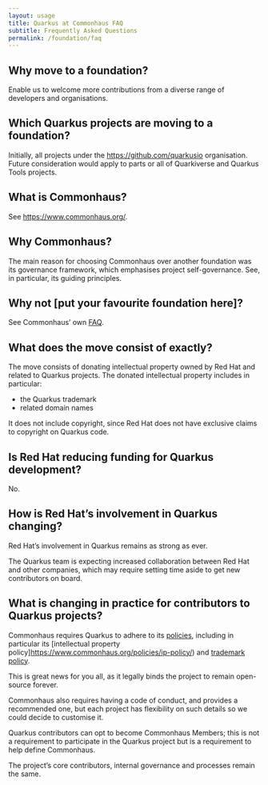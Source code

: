 ```yaml
---
layout: usage
title: Quarkus at Commonhaus FAQ
subtitle: Frequently Asked Questions
permalink: /foundation/faq
---
```


## Why move to a foundation?

Enable us to welcome more contributions from a diverse range of developers and organisations.

## Which Quarkus projects are moving to a foundation?

Initially, all projects under the https://github.com/quarkusio organisation.
Future consideration would apply to parts or all of Quarkiverse and Quarkus Tools projects. 

## What is Commonhaus?

See https://www.commonhaus.org/.

## Why Commonhaus?

The main reason for choosing Commonhaus over another foundation was its governance framework, which emphasises project self-governance.
See, in particular, its guiding principles.

## Why not [put your favourite foundation here]?

See Commonhaus’ own [FAQ](https://www.commonhaus.org/about/faq.html).

## What does the move consist of exactly?

The move consists of donating intellectual property owned by Red Hat and related to Quarkus projects.
The donated intellectual property includes in particular:

 * the Quarkus trademark
 * related domain names

It does not include copyright, since Red Hat does not have exclusive claims to copyright on Quarkus code.

## Is Red Hat reducing funding for Quarkus development?

No.

## How is Red Hat’s involvement in Quarkus changing?

Red Hat’s involvement in Quarkus remains as strong as ever.

The Quarkus team is expecting increased collaboration between Red Hat and other companies, which may require setting time aside to get new contributors on board.

## What is changing in practice for contributors to Quarkus projects?

Commonhaus requires Quarkus to adhere to its [policies](https://www.commonhaus.org/policies/), including in particular its [intellectual property policy]https://www.commonhaus.org/policies/ip-policy/) and [trademark policy](https://www.commonhaus.org/policies/trademark-policy/).

This is great news for you all, as it legally binds the project to remain open-source forever.

Commonhaus also requires having a code of conduct, and provides a recommended one, but each project has flexibility on such details so we could decide to customise it.

Quarkus contributors can opt to become Commonhaus Members; this is not a requirement to participate in the Quarkus project but is a requirement to help define Commonhaus.

The project’s core contributors, internal governance and processes remain the same.
